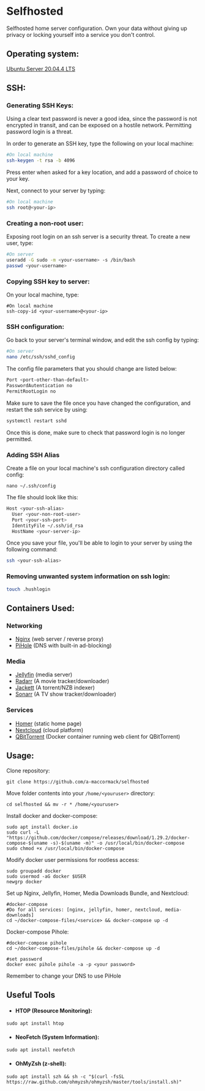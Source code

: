 # Selfhosted

Selfhosted home server configuration. Own your data without giving up privacy or locking yourself into a service you don't control.

## Operating system:
[Ubuntu Server 20.04.4 LTS](https://releases.ubuntu.com/20.04.4/ubuntu-20.04.4-live-server-amd64.iso)

## SSH:
### Generating SSH Keys:
Using a clear text password is never a good idea, since the password is not encrypted in transit, and can be exposed on a hostile network. Permitting password login is a threat. 

In order to generate an SSH key, type the following on your local machine:

```bash
#On local machine
ssh-keygen -t rsa -b 4096
```

Press enter when asked for a key location, and add a password of choice to your key. 

Next, connect to your server by typing:
```bash
#On local machine
ssh root@<your-ip>
```

### Creating a non-root user:
Exposing root login on an ssh server is a security threat. To create a new user, type:
```bash
#On server
useradd -G sudo -m <your-username> -s /bin/bash
passwd <your-username>
```

### Copying SSH key to server:
On your local machine, type:
```
#On local machine
ssh-copy-id <your-username>@<your-ip>
```
### SSH configuration:
Go back to your server's terminal window, and edit the ssh config by typing:
```bash
#On server
nano /etc/ssh/sshd_config
```

The config file parameters that you should change are listed below:
```bash
Port <port-other-than-default>
PasswordAutentication no
PermitRootLogin no
```

Make sure to save the file once you have changed the configuration, and restart the ssh service by using:
```bash
systemctl restart sshd
```

Once this is done, make sure to check that password login is no longer permitted.

### Adding SSH Alias
Create a file on your local machine's ssh configuration directory called config:
```
nano ~/.ssh/config
```

The file should look like this:

```bash
Host <your-ssh-alias>
  User <your-non-root-user>
  Port <your-ssh-port>
  IdentityFile ~/.ssh/id_rsa
  HostName <your-server-ip>
```

Once you save your file, you'll be able to login to your server by using the following command:

```bash
ssh <your-ssh-alias>
```

### Removing unwanted system information on ssh login:
```bash
touch .hushlogin
```


## Containers Used:

### Networking
* [Nginx](https://hub.docker.com/_/nginx) (web server / reverse proxy)
* [PiHole](https://hub.docker.com/r/pihole/pihole/) (DNS with built-in ad-blocking)

### Media
* [Jellyfin](https://hub.docker.com/r/linuxserver/jellyfin) (media server)
* [Radarr](https://hub.docker.com/r/linuxserver/radarr) (A movie tracker/downloader)
* [Jackett](https://hub.docker.com/r/linuxserver/jackett) (A torrent/NZB indexer)
* [Sonarr](https://hub.docker.com/r/linuxserver/sonarr) (A TV show tracker/downloader)

### Services
* [Homer](https://hub.docker.com/r/b4bz/homer) (static home page)
* [Nextcloud](https://hub.docker.com/r/linuxserver/nextcloud) (cloud platform)
* [QBitTorrent](https://hub.docker.com/r/linuxserver/qbittorrent) (Docker container running web client for QBitTorrent)

## Usage:
Clone repository: 
```
git clone https://github.com/a-maccormack/selfhosted
```

Move folder contents into your ```/home/<youruser>``` directory:
```
cd selfhosted && mv -r * /home/<youruser>
```
Install docker and docker-compose:
```
sudo apt install docker.io
sudo curl -L "https://github.com/docker/compose/releases/download/1.29.2/docker-compose-$(uname -s)-$(uname -m)" -o /usr/local/bin/docker-compose
sudo chmod +x /usr/local/bin/docker-compose
```
Modify docker user permissions for rootless access:
```
sudo groupadd docker
sudo usermod -aG docker $USER
newgrp docker
```
Set up Nginx, Jellyfin, Homer, Media Downloads Bundle, and Nextcloud:
```
#docker-compose 
#Do for all services: [nginx, jellyfin, homer, nextcloud, media-downloads]
cd ~/docker-compose-files/<service> && docker-compose up -d
```
Docker-compose Pihole:
```
#docker-compose pihole
cd ~/docker-compose-files/pihole && docker-compose up -d

#set password
docker exec pihole pihole -a -p <your password>
```
Remember to change your DNS to use PiHole

## Useful Tools
* #### HTOP (Resource Monitoring): 
```
sudo apt install htop
```
* #### NeoFetch (System Information): 
```
sudo apt install neofetch
```
* #### OhMyZsh (z-shell):
```
sudo apt install szh && sh -c "$(curl -fsSL https://raw.github.com/ohmyzsh/ohmyzsh/master/tools/install.sh)"
```
